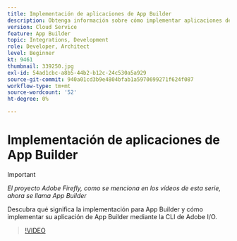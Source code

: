 ```yaml
---
title: Implementación de aplicaciones de App Builder
description: Obtenga información sobre cómo implementar aplicaciones de App Builder.
version: Cloud Service
feature: App Builder
topic: Integrations, Development
role: Developer, Architect
level: Beginner
kt: 9461
thumbnail: 339250.jpg
exl-id: 54ad1cbc-a8b5-44b2-b12c-24c530a5a929
source-git-commit: 940a01cd3b9e4804bfab1a5970699271f624f087
workflow-type: tm+mt
source-wordcount: '52'
ht-degree: 0%

---
```


# Implementación de aplicaciones de App Builder

>[!IMPORTANT]
>
> _El proyecto Adobe Firefly, como se menciona en los vídeos de esta serie, ahora se llama App Builder_

Descubra qué significa la implementación para App Builder y cómo implementar su aplicación de App Builder mediante la CLI de Adobe I/O.

>[!VIDEO](https://video.tv.adobe.com/v/339250/?quality=12&learn=on)

